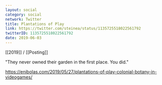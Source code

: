 ```yaml
---
layout: social
category: social
network: Twitter
title: Plantations of Play
link: https://twitter.com/steinea/status/1135725518022561792
twitterID: 1135725518022561792
date: 2019-06-03
---
```


[[2019]] / [[Posting]]

"They never owned their garden in the first place. You did."

<https://enibolas.com/2019/05/27/plantations-of-play-colonial-botany-in-videogames/>
